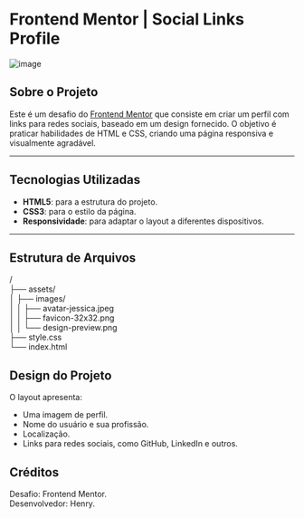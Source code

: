 # Frontend Mentor | Social Links Profile

![image](https://github.com/user-attachments/assets/2bc24559-77a0-4c0f-8207-e02275c2a178)


## Sobre o Projeto

Este é um desafio do [Frontend Mentor](https://www.frontendmentor.io) que consiste em criar um perfil com links para redes sociais, baseado em um design fornecido. O objetivo é praticar habilidades de HTML e CSS, criando uma página responsiva e visualmente agradável.

---

## Tecnologias Utilizadas

- **HTML5**: para a estrutura do projeto.
- **CSS3**: para o estilo da página.
- **Responsividade**: para adaptar o layout a diferentes dispositivos.

---

## Estrutura de Arquivos

/ <br>
├── assets/ <br>
│ ├── images/ <br>
│ │ ├── avatar-jessica.jpeg <br>
│ │ ├── favicon-32x32.png <br>
│ │ └── design-preview.png <br>
├── style.css <br>
└── index.html <br>

## Design do Projeto

O layout apresenta:

- Uma imagem de perfil.
- Nome do usuário e sua profissão.
- Localização.
- Links para redes sociais, como GitHub, LinkedIn e outros.

## Créditos

Desafio: Frontend Mentor. <br>
Desenvolvedor: Henry.
